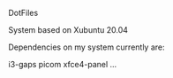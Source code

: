 DotFiles

System based on Xubuntu 20.04

Dependencies on my system currently are:

i3-gaps
picom
xfce4-panel
...
